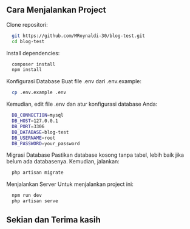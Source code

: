 ## Cara Menjalankan Project

Clone repositori:

```bash
  git https://github.com/MRoynaldi-30/blog-test.git
  cd blog-test
```

Install dependencies:

```bash
  composer install
  npm install
```

Konfigurasi Database Buat file .env dari .env.example:

```bash
  cp .env.example .env
```
Kemudian, edit file .env dan atur konfigurasi database Anda:

```bash
  DB_CONNECTION=mysql
  DB_HOST=127.0.0.1
  DB_PORT=3306
  DB_DATABASE=blog-test
  DB_USERNAME=root
  DB_PASSWORD=your_password
```

Migrasi Database Pastikan database kosong tanpa tabel, lebih baik jika belum ada databasenya. Kemudian, jalankan:

```bash
  php artisan migrate
```

Menjalankan Server Untuk menjalankan project ini:
```bash
  npm run dev
  php artisan serve
```


## Sekian dan Terima kasih